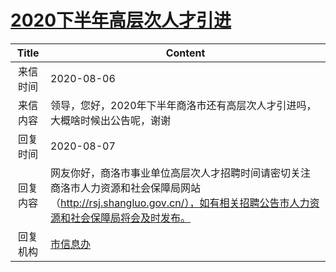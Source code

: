 # <a href="http://www.shangluo.gov.cn/zmhd/ldxxxx.jsp?urltype=leadermail.LeaderMailContentUrl&wbtreeid=1112&leadermailid=6282">2020下半年高层次人才引进</a>
|Title|Content|
|:---:|---|
|来信时间|2020-08-06|
|来信内容|领导，您好，2020年下半年商洛市还有高层次人才引进吗，大概啥时候出公告呢，谢谢|
|回复时间|2020-08-07|
|回复内容|网友你好，商洛市事业单位高层次人才招聘时间请密切关注商洛市人力资源和社会保障局网站（http://rsj.shangluo.gov.cn/），如有相关招聘公告市人力资源和社会保障局将会及时发布。|
|回复机构|<a href="../../categories/agencies/市信息办.md">市信息办</a>|